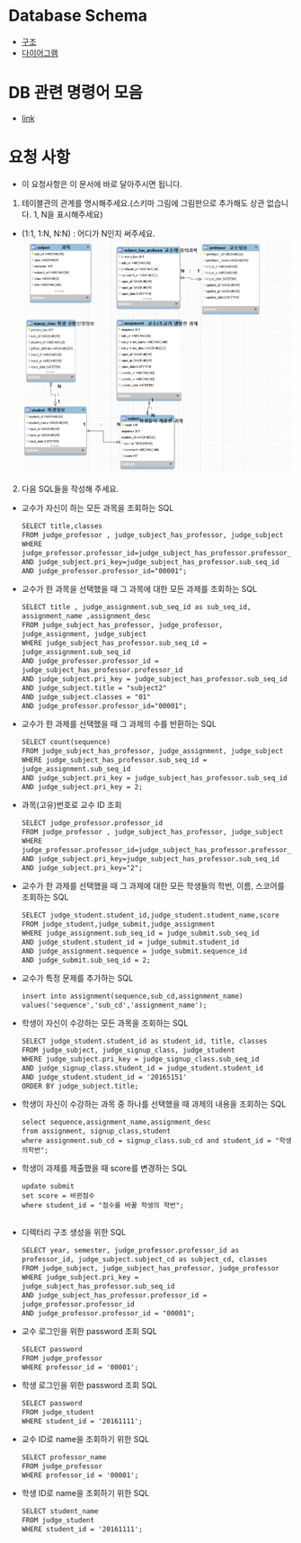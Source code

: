 # Database Schema
- [구조](https://github.com/BJ-Lim/Capstone_Design/blob/master/database/database.md)
- [다이어그램](https://github.com/BJ-Lim/Capstone_Design/blob/master/database/ERD_0227_v3.PNG)
# DB 관련 명령어 모음
- [link](https://github.com/BJ-Lim/Capstone_Design/blob/master/database/db_command.md)

# 요청 사항

- 이 요청사항은 이 문서에 바로 달아주시면 됩니다.
1. 테이블관의 관계를 명시해주세요.(스키마 그림에 그림판으로 추가해도 상관 없습니다. 1, N을 표시해주세요)
- (1:1, 1:N, N:N) : 어디가 N인지 써주세요.
![테이블 관계 분석](https://github.com/BJ-Lim/Capstone_Design/blob/master/database/db_img/DB관계.PNG)

2. 다음 SQL들을 작성해 주세요.
- 교수가 자신이 하는 모든 과목을 조회하는 SQL
  ```
  SELECT title,classes 
  FROM judge_professor , judge_subject_has_professor, judge_subject 
  WHERE judge_professor.professor_id=judge_subject_has_professor.professor_id
  AND judge_subject.pri_key=judge_subject_has_professor.sub_seq_id 
  AND judge_professor.professor_id="00001";
  ```
 
 - 교수가 한 과목을 선택했을 때 그 과목에 대한 모든 과제를 조회하는 SQL
    ```
    SELECT title , judge_assignment.sub_seq_id as sub_seq_id, assignment_name ,assignment_desc
    FROM judge_subject_has_professor, judge_professor, judge_assignment, judge_subject
    WHERE judge_subject_has_professor.sub_seq_id = judge_assignment.sub_seq_id 
    AND judge_professor.professor_id = judge_subject_has_professor.professor_id
    AND judge_subject.pri_key = judge_subject_has_professor.sub_seq_id
    AND judge_subject.title = "subject2"
    AND judge_subject.classes = "01"
    AND judge_professor.professor_id="00001";
    ```
  
- 교수가 한 과제를 선택했을 때 그 과제의 수를 반환하는 SQL
  ```
  SELECT count(sequence)
  FROM judge_subject_has_professor, judge_assignment, judge_subject
  WHERE judge_subject_has_professor.sub_seq_id = judge_assignment.sub_seq_id 
  AND judge_subject.pri_key = judge_subject_has_professor.sub_seq_id
  AND judge_subject.pri_key = 2;
  ```
  
- 과목(고유)번호로 교수 ID 조회
  ```
  SELECT judge_professor.professor_id
  FROM judge_professor , judge_subject_has_professor, judge_subject 
  WHERE judge_professor.professor_id=judge_subject_has_professor.professor_id
  AND judge_subject.pri_key=judge_subject_has_professor.sub_seq_id 
  AND judge_subject.pri_key="2";
  ```
  
- 교수가 한 과제를 선택했을 때 그 과제에 대한 모든 학생들의 학번, 이름, 스코어를 조회하는 SQL
  ```
  SELECT judge_student.student_id,judge_student.student_name,score
  FROM judge_student,judge_submit,judge_assignment
  WHERE judge_assignment.sub_seq_id = judge_submit.sub_seq_id
  AND judge_student.student_id = judge_submit.student_id
  AND judge_assignment.sequence = judge_submit.sequence_id
  AND judge_submit.sub_seq_id = 2;
  ```

- 교수가 특정 문제를 추가하는 SQL
  ```
  insert into assignment(sequence,sub_cd,assignment_name) values('sequence','sub_cd','assignment_name');
  ```
  
- 학생이 자신이 수강하는 모든 과목을 조회하는 SQL
  ```
  SELECT judge_student.student_id as student_id, title, classes
  FROM judge_subject, judge_signup_class, judge_student
  WHERE judge_subject.pri_key = judge_signup_class.sub_seq_id
  AND judge_signup_class.student_id = judge_student.student_id
  AND judge_student.student_id = '20165151'
  ORDER BY judge_subject.title;
  ```
  
- 학생이 자신이 수강하는 과목 중 하나를 선택했을 때 과제의 내용을 조회하는 SQL
  ```
  select sequence,assignment_name,assignment_desc 
  from assignment, signup_class,student
  where assignment.sub_cd = signup_class.sub_cd and student_id = "학생의학번";
  ```
  
- 학생이 과제를 제출했을 때 score를 변경하는 SQL
  ```
  update submit
  set score = 바뀐점수
  where student_id = "점수를 바꿀 학생의 학번";
 
  ```

- 디렉터리 구조 생성을 위한 SQL
  ```
  SELECT year, semester, judge_professor.professor_id as professor_id, judge_subject.subject_cd as subject_cd, classes
  FROM judge_subject, judge_subject_has_professor, judge_professor
  WHERE judge_subject.pri_key = judge_subject_has_professor.sub_seq_id
  AND judge_subject_has_professor.professor_id = judge_professor.professor_id
  AND judge_professor.professor_id = "00001";
  ```
  
- 교수 로그인을 위한 password 조회 SQL
  ```
  SELECT password
  FROM judge_professor
  WHERE professor_id = '00001';
  ```

- 학생 로그인을 위한 password 조회 SQL
  ```
  SELECT password
  FROM judge_student
  WHERE student_id = '20161111';
  ```

- 교수 ID로 name을 조회하기 위한 SQL
  ```
  SELECT professor_name
  FROM judge_professor
  WHERE professor_id = '00001';
  ```

- 학생 ID로 name을 조회하기 위한 SQL
  ```
  SELECT student_name
  FROM judge_student
  WHERE student_id = '20161111';
  ```
  

